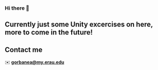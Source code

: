 ### Hi there 👋

## Currently just some Unity excercises on here, more to come in the future!
## Contact me
✉️ <b>gorbanea@my.erau.edu</b> 

